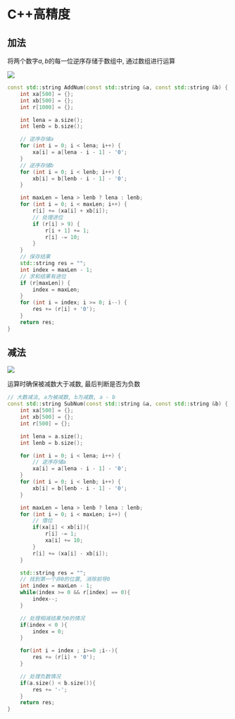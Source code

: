 <!--
 * @Description: 
 * @Version: 1.0
 * @Author: DaLao
 * @Email:  
 * @Date: 2021-10-06 13:11:32
 * @LastEditors: daLao
 * @LastEditTime: 2023-04-17 16:44:05
-->

# C++高精度

## 加法

将两个数字$a, b$的每一位逆序存储于数组中, 通过数组进行运算

![](https://cdn.hurra.ltd/img/2022-4-4-0002.svg)

```c++
const std::string AddNum(const std::string &a, const std::string &b) {
    int xa[500] = {};
    int xb[500] = {};
    int r[1000] = {};

    int lena = a.size();
    int lenb = b.size();

    // 逆序存储a
    for (int i = 0; i < lena; i++) {
        xa[i] = a[lena - i - 1] - '0';
    }
    // 逆序存储b
    for (int i = 0; i < lenb; i++) {
        xb[i] = b[lenb - i - 1] - '0';
    }

    int maxLen = lena > lenb ? lena : lenb;
    for (int i = 0; i < maxLen; i++) {
        r[i] += (xa[i] + xb[i]);
        // 处理进位
        if (r[i] > 9) {
            r[i + 1] += 1;
            r[i] -= 10;
        }
    }
    // 保存结果
    std::string res = "";
    int index = maxLen - 1;
    // 求和结果有进位
    if (r[maxLen]) {
        index = maxLen;
    }
    for (int i = index; i >= 0; i--) {
        res += (r[i] + '0');
    }
    return res;
}
```

## 减法

![](https://cdn.hurra.ltd/img/2022-4-4-0010.svg)

运算时确保被减数大于减数, 最后判断是否为负数

```C++
// 大数减法, a为被减数, b为减数, a - b
const std::string SubNum(const std::string &a, const std::string &b) {
    int xa[500] = {};
    int xb[500] = {};
    int r[500] = {};

    int lena = a.size();
    int lenb = b.size();

    for (int i = 0; i < lena; i++) {
        // 逆序存储a
        xa[i] = a[lena - i - 1] - '0';
    }
    for (int i = 0; i < lenb; i++) {
        xb[i] = b[lenb - i - 1] - '0';
    }

    int maxLen = lena > lenb ? lena : lenb;
    for (int i = 0; i < maxLen; i++) {
        // 借位
        if(xa[i] < xb[i]){
            r[i] -= 1;
            xa[i] += 10;
        }
        r[i] += (xa[i] - xb[i]);
    }

    std::string res = "";
    // 找到第一个非0的位置, 消除前导0
    int index = maxLen - 1;
    while(index >= 0 && r[index] == 0){
        index--;
    }

    // 处理相减结果为0的情况
    if(index < 0 ){
        index = 0;
    }

    for(int i = index ; i>=0 ;i--){
        res += (r[i] + '0');
    }

    // 处理负数情况
    if(a.size() < b.size()){
        res += '-';
    }
    return res;
}
```
